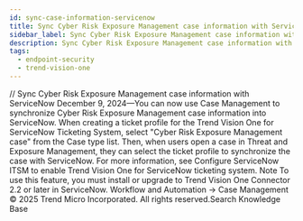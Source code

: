 ```yaml
---
id: sync-case-information-servicenow
title: Sync Cyber Risk Exposure Management case information with ServiceNow
sidebar_label: Sync Cyber Risk Exposure Management case information with ServiceNow
description: Sync Cyber Risk Exposure Management case information with ServiceNow
tags:
  - endpoint-security
  - trend-vision-one
---
```


/*<![CDATA[*/ $('#title').html($('meta[name=map-description]').attr('content')); /*]]>*/ Sync Cyber Risk Exposure Management case information with ServiceNow December 9, 2024—You can now use Case Management to synchronize Cyber Risk Exposure Management case information into ServiceNow. When creating a ticket profile for the Trend Vision One for ServiceNow Ticketing System, select "Cyber Risk Exposure Management case" from the Case type list. Then, when users open a case in Threat and Exposure Management, they can select the ticket profile to synchronize the case with ServiceNow. For more information, see Configure ServiceNow ITSM to enable Trend Vision One for ServiceNow ticketing system. Note To use this feature, you must install or upgrade to Trend Vision One Connector 2.2 or later in ServiceNow. Workflow and Automation → Case Management © 2025 Trend Micro Incorporated. All rights reserved.Search Knowledge Base